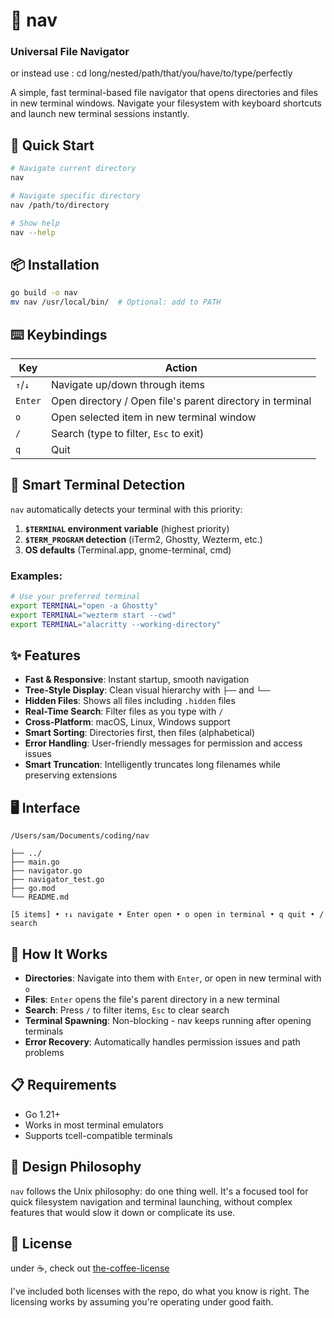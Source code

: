 # 🧭 nav
### Universal File Navigator
or instead use :
	cd long/nested/path/that/you/have/to/type/perfectly

A simple, fast terminal-based file navigator that opens directories and files in new terminal windows. Navigate your filesystem with keyboard shortcuts and launch new terminal sessions instantly.

## 🚀 Quick Start

```bash
# Navigate current directory
nav

# Navigate specific directory  
nav /path/to/directory

# Show help
nav --help
```

## 📦 Installation

```bash
go build -o nav
mv nav /usr/local/bin/  # Optional: add to PATH
```

## ⌨️ Keybindings

| Key | Action |
|-----|--------|
| `↑`/`↓` | Navigate up/down through items |
| `Enter` | Open directory / Open file's parent directory in terminal |
| `o` | Open selected item in new terminal window |
| `/` | Search (type to filter, `Esc` to exit) |
| `q` | Quit |

## 🎯 Smart Terminal Detection

`nav` automatically detects your terminal with this priority:

1. **`$TERMINAL` environment variable** (highest priority)
2. **`$TERM_PROGRAM` detection** (iTerm2, Ghostty, Wezterm, etc.)
3. **OS defaults** (Terminal.app, gnome-terminal, cmd)

### Examples:
```bash
# Use your preferred terminal
export TERMINAL="open -a Ghostty"
export TERMINAL="wezterm start --cwd"
export TERMINAL="alacritty --working-directory"
```

## ✨ Features

- **Fast & Responsive**: Instant startup, smooth navigation
- **Tree-Style Display**: Clean visual hierarchy with `├──` and `└──`
- **Hidden Files**: Shows all files including `.hidden` files
- **Real-Time Search**: Filter files as you type with `/`
- **Cross-Platform**: macOS, Linux, Windows support
- **Smart Sorting**: Directories first, then files (alphabetical)
- **Error Handling**: User-friendly messages for permission and access issues
- **Smart Truncation**: Intelligently truncates long filenames while preserving extensions

## 🖥️ Interface

```
/Users/sam/Documents/coding/nav

├── ../
├── main.go
├── navigator.go
├── navigator_test.go
├── go.mod
└── README.md

[5 items] • ↑↓ navigate • Enter open • o open in terminal • q quit • / search
```

## 🔧 How It Works

- **Directories**: Navigate into them with `Enter`, or open in new terminal with `o`
- **Files**: `Enter` opens the file's parent directory in a new terminal
- **Search**: Press `/` to filter items, `Esc` to clear search
- **Terminal Spawning**: Non-blocking - nav keeps running after opening terminals
- **Error Recovery**: Automatically handles permission issues and path problems

## 📋 Requirements

- Go 1.21+
- Works in most terminal emulators
- Supports tcell-compatible terminals

## 🎨 Design Philosophy

`nav` follows the Unix philosophy: do one thing well. It's a focused tool for quick filesystem navigation and terminal launching, without complex features that would slow it down or complicate its use.

## 📄 License

under ☕️, check out [the-coffee-license](https://github.com/codinganovel/The-Coffee-License)

I've included both licenses with the repo, do what you know is right. The licensing works by assuming you're operating under good faith.